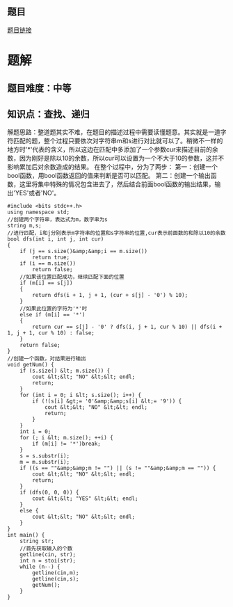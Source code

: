 ## 题目
[题目链接](https://www.nowcoder.com/practice/61d6cf97312d4f03917c395dfe1f608a?tpId=182&tqId=327552&sourceUrl=/exam/oj&channenl=wgithub&fromPut=wgithub)

# 题解

## 题目难度：中等

## 知识点：查找、递归
解题思路：整道题其实不难，在题目的描述过程中需要读懂题意。其实就是一道字符匹配的题，整个过程只要依次对字符串m和s进行对比就可以了。稍微不一样的地方时'*'代表的含义，所以这边在匹配中多添加了一个参数cur来描述目前的余数，因为刚好是除以10的余数，所以cur可以设置为一个不大于10的参数，这并不影响累加后对余数造成的结果。
在整个过程中，分为了两步：
第一：创建一个bool函数，用bool函数返回的值来判断是否可以匹配。
第二：创建一个输出函数，这里将集中特殊的情况包含进去了，然后结合前面bool函数的输出结果，输出'YES'或者'NO'。

```
#include <bits stdc++.h>
using namespace std;
//创建两个字符串，表达式为m，数字串为s
string m,s;
//进行匹配，i和j分别表示m字符串的位置和s字符串的位置,cur表示前面数的和除以10的余数
bool dfs(int i, int j, int cur)
{
    if (j == s.size()&amp;&amp;i == m.size())
        return true;
    if (i == m.size())
        return false;
    //如果该位置匹配成功，继续匹配下面的位置
    if (m[i] == s[j])
    {
        return dfs(i + 1, j + 1, (cur + s[j] - '0') % 10);
    }
    //如果此位置的字符为'*'时
    else if (m[i] == '*')
    {
        return cur == s[j] - '0' ? dfs(i, j + 1, cur % 10) || dfs(i + 1, j + 1, cur % 10) : false;
    }
    return false;
}
//创建一个函数，对结果进行输出
void getNum() {
    if (s.size() &lt; m.size()) {
        cout &lt;&lt; "NO" &lt;&lt; endl;
        return;
    }
    for (int i = 0; i &lt; s.size(); i++) {
        if (!(s[i] &gt;= '0'&amp;&amp;s[i] &lt;= '9')) {
            cout &lt;&lt; "NO" &lt;&lt; endl;
            return;
        }
    }
    int i = 0;
    for (; i &lt; m.size(); ++i) {
        if (m[i] != '*')break;
    }
    s = s.substr(i);
    m = m.substr(i);
    if ((s == ""&amp;&amp;m != "") || (s != ""&amp;&amp;m == "")) {
        cout &lt;&lt; "NO" &lt;&lt; endl;
        return;
    }
    if (dfs(0, 0, 0)) {
        cout &lt;&lt; "YES" &lt;&lt; endl;
    }
    else {
        cout &lt;&lt; "NO" &lt;&lt; endl;
    }
}
int main() {
    string str;
    //首先获取输入的个数
    getline(cin, str);
    int n = stoi(str);
    while (n--) {
        getline(cin,m);
        getline(cin,s);
        getNum();
    }
}
```

</bits>